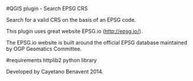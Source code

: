 #QGIS plugin - Search EPSG CRS

Search for a valid CRS on the basis of an EPSG code.

This plugin uses great website EPSG.io (http://epsg.io/).

The EPSG.io website is built around the official EPSG database maintained by OGP Geomatics Committee.

#requirements
httplib2 python library

Developed by Cayetano Benavent 2014.

